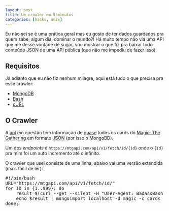 ```yaml
---
layout: post
title: Um crawler em 5 minutos
categories: [hacks, unix]
---
```


Eu não sei se é uma prática geral mas eu gosto de ter dados guardados pra quem sabe, algum dia, dominar o mundo?!
Há muito tempo não via uma API que me desse vontade de sugar, vou mostrar o que fiz pra baixar todo conteúdo JSON de uma API pública (que não me impediu de fazer isso).

## Requisitos

Já adianto que eu não fiz nenhum milagre, aqui está tudo o que precisa pra esse crawler:

* [MongoDB](https://www.mongodb.org/)
* [Bash](https://en.wikipedia.org/wiki/Bash_%28Unix_shell%29)
* [cURL](https://curl.haxx.se/)

## O Crawler

A [api](https://mtgapi.com/) em questão tem informação de [quase](https://news.ycombinator.com/item?id=6300576) todos os cards do [Magic: The Gathering](http://www.wizards.com/Magic) em formato [JSON](http://json.org) (por isso o MongoBD).

Um dos *endpoints* é `https://mtgapi.com/api/v1/fetch/id/{id}` onde o `{id}` pra mim foi um auto incremento até o infinito. 

O crawler que usei consiste de uma linha, abaixo vai uma versão extendida (mais fácil de ler):

<pre class="language-bash">
#!/bin/bash
URL="https://mtgapi.com/api/v1/fetch/id/"
for ID in {1..999}; do
    result=$(curl --get --silent -H "User-Agent: BadassBash 0.0.1 (Yep, another crawler)" "${URL}/${ID}" 2> crawler.err)
    echo $result | mongoimport localhost -d magic -c cards
done;
</pre>
